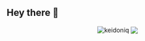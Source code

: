 ## Hey there 👋

<p align="center">
  <img align="center" src="https://github-readme-stats.vercel.app/api?username=keidoniq&show_icons=true&theme=transparent" alt="keidoniq" />
  <img align="center" src="https://github-readme-stats.vercel.app/api/top-langs/?username=keidoniq&hide=html,jupyter%20notebook&theme=transparent&layout=compact">
</p>






<!--
**dkyrai/dkyrai** is a ✨ _special_ ✨ repository because its `README.md` (this file) appears on your GitHub profile.

Here are some ideas to get you started:

- 🔭 I’m currently working on ...
- 🌱 I’m currently learning ...
- 👯 I’m looking to collaborate on ...
- 🤔 I’m looking for help with ...
- 💬 Ask me about ...
- 📫 How to reach me: ...
- 😄 Pronouns: ...
- ⚡ Fun fact: ...
-->
